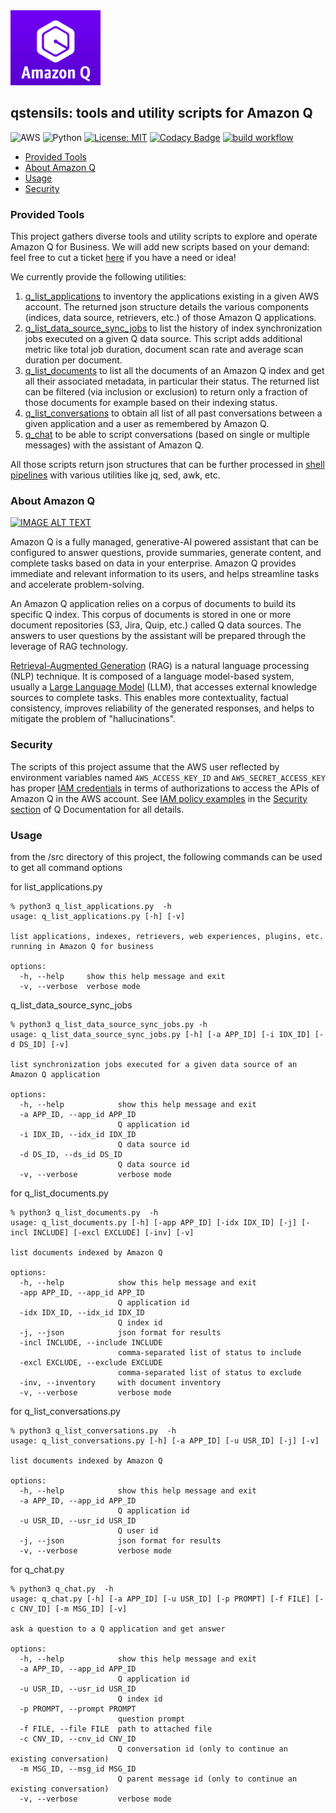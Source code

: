 <img src="img/q-logo.png" height="120" alt="Q logo">

## qstensils: tools and utility scripts for Amazon Q

![AWS](https://img.shields.io/badge/AWS-%23FF9900.svg?style=for-the-badge&logo=amazon-aws&logoColor=white)
![Python](https://img.shields.io/badge/python-3670A0?style=for-the-badge&logo=python&logoColor=ffdd54)
[![License: MIT](https://img.shields.io/badge/License-MIT-yellow.svg)](https://opensource.org/licenses/MIT)
[![Codacy Badge](https://app.codacy.com/project/badge/Grade/1c826b70f5dd4b45b350c0337f75075d)](https://app.codacy.com/gh/didier-durand/qstensils/dashboard?utm_source=gh&utm_medium=referral&utm_content=&utm_campaign=Badge_grade)
[![build workflow](https://github.com/didier-durand/qstensils/actions/workflows/build.yml/badge.svg)](https://github.com/didier-durand/qstensils/actions)

 * [Provided Tools ](#provided-tools)
 * [About Amazon Q](#about-amazon-q) 
 * [Usage](#usage)
 * [Security](#security)

### Provided Tools


This project gathers diverse tools and utility scripts to explore and operate Amazon Q for Business. 
We will add new scripts based on your demand: feel free to cut a ticket
[here](https://github.com/didier-durand/qstensils/issues) if you have a need or idea!

We currently provide the following utilities:
1. [q_list_applications](doc/q_list_applications.md) to inventory the applications existing in a given AWS account. The returned json structure
details the various components (indices, data source, retrievers, etc.) of those Amazon Q applications.
2. [q_list_data_source_sync_jobs](doc/q_list_data_source_sync_jobs.md) to list the history of index synchronization jobs executed on a given 
Q data source. This script adds additional metric like total job duration, document scan rate and average scan duration 
per document.
3. [q_list_documents](doc/q_list_documents.md) to list all the documents of an Amazon Q index and get all their associated metadata,
in particular their status. The returned list can be filtered (via inclusion or exclusion) to return 
only a fraction of those documents for example based on their indexing status.
4. [q_list_conversations](doc/q_list_conversations.md) to obtain all list of all past conversations between 
a given application and a user as remembered by Amazon Q.
5. [q_chat](doc/q_chat.md) to be able to script conversations (based on single or multiple messages) with the 
assistant of Amazon Q.

All those scripts return json structures that can be further processed in [shell pipelines](https://en.wikipedia.org/wiki/Pipeline_(Unix)) with various utilities 
like jq, sed, awk, etc.

### About Amazon Q

[![IMAGE ALT TEXT](http://img.youtube.com/vi/bZsIPinetV4/0.jpg)](http://www.youtube.com/watch?v=bZsIPinetV4 "Amazon Q")

Amazon Q is a fully managed, generative-AI powered assistant that can be configured to answer questions, 
provide summaries, generate content, and complete tasks based on data in your enterprise. Amazon Q 
provides immediate and relevant information to its users, and helps streamline tasks and 
accelerate problem-solving.

An Amazon Q application relies on a corpus of documents to build its specific Q index. This corpus of documents is 
stored in one or more document repositories (S3, Jira, Quip, etc.) called Q data sources. The answers to user questions 
by the assistant will be prepared through the leverage of RAG technology. 

[Retrieval-Augmented Generation](https://www.promptingguide.ai/techniques/rag) (RAG) is a natural language processing (NLP) technique. It is composed of a 
language model-based system, usually a [Large Language Model](https://en.wikipedia.org/wiki/Large_language_model) (LLM), that accesses external knowledge sources 
to complete tasks. This enables more contextuality, factual consistency, improves reliability of the generated responses, and helps 
to mitigate the problem of "hallucinations".

### Security

The scripts of this project assume that the AWS user reflected by environment variables named `AWS_ACCESS_KEY_ID` and 
`AWS_SECRET_ACCESS_KEY` has proper [IAM credentials](https://docs.aws.amazon.com/IAM/latest/UserGuide/introduction.html) in terms of authorizations 
to access the APIs of Amazon Q in the AWS account. See 
[IAM policy examples](https://docs.aws.amazon.com/amazonq/latest/business-use-dg/security_iam_id-based-policy-examples.html) 
in the [Security section](https://docs.aws.amazon.com/amazonq/latest/business-use-dg/security-iam.html) of Q Documentation for all details.

### Usage

from the /src directory of this project, the following commands can be used to get all command options

for list_applications.py

```
% python3 q_list_applications.py  -h
usage: q_list_applications.py [-h] [-v]

list applications, indexes, retrievers, web experiences, plugins, etc. running in Amazon Q for business

options:
  -h, --help     show this help message and exit
  -v, --verbose  verbose mode
```

q_list_data_source_sync_jobs

```
% python3 q_list_data_source_sync_jobs.py -h 
usage: q_list_data_source_sync_jobs.py [-h] [-a APP_ID] [-i IDX_ID] [-d DS_ID] [-v]

list synchronization jobs executed for a given data source of an Amazon Q application

options:
  -h, --help            show this help message and exit
  -a APP_ID, --app_id APP_ID
                        Q application id
  -i IDX_ID, --idx_id IDX_ID
                        Q data source id
  -d DS_ID, --ds_id DS_ID
                        Q data source id
  -v, --verbose         verbose mode
```

for q_list_documents.py

```
% python3 q_list_documents.py  -h
usage: q_list_documents.py [-h] [-app APP_ID] [-idx IDX_ID] [-j] [-incl INCLUDE] [-excl EXCLUDE] [-inv] [-v]

list documents indexed by Amazon Q

options:
  -h, --help            show this help message and exit
  -app APP_ID, --app_id APP_ID
                        Q application id
  -idx IDX_ID, --idx_id IDX_ID
                        Q index id
  -j, --json            json format for results
  -incl INCLUDE, --include INCLUDE
                        comma-separated list of status to include
  -excl EXCLUDE, --exclude EXCLUDE
                        comma-separated list of status to exclude
  -inv, --inventory     with document inventory
  -v, --verbose         verbose mode
```

for q_list_conversations.py

```
% python3 q_list_conversations.py  -h
usage: q_list_conversations.py [-h] [-a APP_ID] [-u USR_ID] [-j] [-v]

list documents indexed by Amazon Q

options:
  -h, --help            show this help message and exit
  -a APP_ID, --app_id APP_ID
                        Q application id
  -u USR_ID, --usr_id USR_ID
                        Q user id
  -j, --json            json format for results
  -v, --verbose         verbose mode

```
for q_chat.py

```
% python3 q_chat.py  -h                                                                                                                                                                                                
usage: q_chat.py [-h] [-a APP_ID] [-u USR_ID] [-p PROMPT] [-f FILE] [-c CNV_ID] [-m MSG_ID] [-v]

ask a question to a Q application and get answer

options:
  -h, --help            show this help message and exit
  -a APP_ID, --app_id APP_ID
                        Q application id
  -u USR_ID, --usr_id USR_ID
                        Q index id
  -p PROMPT, --prompt PROMPT
                        question prompt
  -f FILE, --file FILE  path to attached file
  -c CNV_ID, --cnv_id CNV_ID
                        Q conversation id (only to continue an existing conversation)
  -m MSG_ID, --msg_id MSG_ID
                        Q parent message id (only to continue an existing conversation)
  -v, --verbose         verbose mode
```
